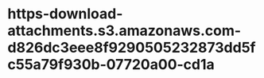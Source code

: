 # https-download-attachments.s3.amazonaws.com-d826dc3eee8f9290505232873dd5fc55a79f930b-07720a00-cd1a